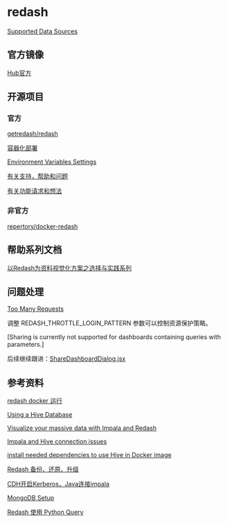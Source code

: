 # redash

[Supported Data Sources](https://redash.io/help/data-sources/setup/supported-data-sources)

## 官方镜像

[Hub官方](https://hub.docker.com/r/redash/redash)

## 开源项目

### 官方

[getredash/redash](https://github.com/getredash/redash)

[容器化部署](https://github.com/getredash/redash/tree/master/setup)

[Environment Variables Settings](https://redash.io/help/open-source/admin-guide/env-vars-settings)

[有关支持，帮助和问题](https://discuss.redash.io/c/support)

[有关功能请求和想法](https://discuss.redash.io/c/feature-requests)

### 非官方

[repertory/docker-redash](https://github.com/repertory/docker-redash)

## 帮助系列文档

[以Redash为资料视觉化方案之选择与实践系列](https://ithelp.ithome.com.tw/users/20111638/ironman/1671)

## 问题处理

[Too Many Requests](https://discuss.redash.io/t/429-too-many-requests/1013)

调整 REDASH_THROTTLE_LOGIN_PATTERN 参数可以控制资源保护策略。

[Sharing is currently not supported for dashboards containing queries with parameters.]

后续继续跟进：[ShareDashboardDialog.jsx](https://github.com/getredash/redash/blob/master/client/app/pages/dashboards/ShareDashboardDialog.jsx)

## 参考资料

[redash docker 运行](https://www.cnblogs.com/rongfengliang/p/9901464.html)

[Using a Hive Database](https://discuss.redash.io/t/using-a-hive-database/95)

[Visualize your massive data with Impala and Redash](https://blog.chezo.uno/visualize-your-massive-data-with-impala-and-re-dash-afe31133c644)

[Impala and Hive connection issues](https://github.com/getredash/redash/issues/2986)

[install needed dependencies to use Hive in Docker image](https://github.com/getredash/redash/pull/1077)

[Redash 备份、还原、升级](https://medium.com/@MarsW/redash-%E5%82%99%E4%BB%BD-%E9%82%84%E5%8E%9F-%E5%8D%87%E7%B4%9A-cc9f856cfd7b)

[CDH开启Kerberos，Java连接impala](https://blog.csdn.net/gabele/article/details/71424189)

[MongoDB Setup](https://redash.io/help/data-sources/setup/mongodb)

[Redash 使用 Python Query](https://ithelp.ithome.com.tw/articles/10205152?sc=iThelpR)
